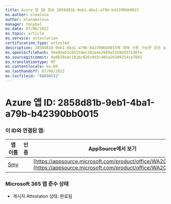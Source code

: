 ```yaml
---
title: Azure 앱 ID 정보 2858d81b-9eb1-4ba1-a79b-b42390bb0015
ms.author: elmalova
author: elenamalova
manager: tonybal
ms.date: 07/06/2022
ms.topic: article
ms.service: attestation
certification_type: attested
description: 2858d81b-9eb1-4ba1-a79b-b42390bb0015에 대해 사용 가능한 모든 보안 및 규정 준수 정보입니다.
ms.openlocfilehash: 56e04ab3c6915dec282e4e2889a51b9e9371d0fe
ms.sourcegitcommit: 0a0b39a4c1826c026c0d3c405a20209254ce7891
ms.translationtype: MT
ms.contentlocale: ko-KR
ms.lasthandoff: 07/06/2022
ms.locfileid: "66656512"
---
```

# <a name="azure-app-id-2858d81b-9eb1-4ba1-a79b-b42390bb0015"></a>Azure 앱 ID: 2858d81b-9eb1-4ba1-a79b-b42390bb0015


### <a name="apps-associated-with-this-id"></a>이 ID와 연결된 앱:
| **앱 이름** | **인증** | **AppSource에서 보기** |
|--------------|---------------|-----------------------|
| [Smy](../forward/WA200004190.md) |  | [https://appsource.microsoft.com/product/office/WA200004190](https://appsource.microsoft.com/product/office/WA200004190) |

### <a name="microsoft-365-app-compliance-status"></a>Microsoft 365 앱 준수 상태
- 게시자 Attestaton 상태: 완료됨
